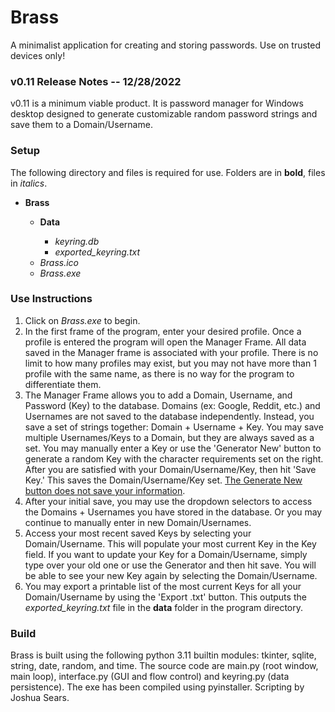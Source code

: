 <head>
    <h1>Brass</h1>
    <p>A minimalist application for creating and storing passwords. Use on trusted devices only!</p>
</head>
<body>
    <h3>v0.11 Release Notes -- 12/28/2022</h3>
    <p>v0.11 is a minimum viable product. It is password manager for Windows desktop designed to generate customizable random password strings and save them to a Domain/Username.</p>
    <h3>Setup</h3>
    <p>The following directory and files is required for use. Folders are in <b>bold</b>, files in <i>italics</i>.</p>
    <ul>
        <li><b>Brass</b></li>
        <ul>
            <li><b>Data</b></li>
                <ul>
                    <li><i>keyring.db</i></li>
                    <li><i>exported_keyring.txt</i></li>
                </ul>
            <li><i>Brass.ico</i></li>
            <li><i>Brass.exe</i></li>
        </ul>
    </ul>
    <h3>Use Instructions</h3>
    <ol>
        <li>Click on <i>Brass.exe</i> to begin.</li>
        <li>In the first frame of the program, enter your desired profile. Once a profile is entered the program will open the Manager Frame. All data saved in the Manager frame is associated with your profile. There is no limit to how many profiles may exist, but you may not have more than 1 profile with the same name, as there is no way for the program to differentiate them.</li>
        <li>The Manager Frame allows you to add a Domain, Username, and Password (Key) to the database. Domains (ex: Google, Reddit, etc.) and Usernames are not saved to the database independently. Instead, you save a set of strings together: Domain + Username + Key. You may save multiple Usernames/Keys to a Domain, but they are always saved as a set. You may manually enter a Key or use the 'Generator New' button to generate a random Key with the character requirements set on the right. After you are satisfied with your Domain/Username/Key, then hit 'Save Key.' This saves the Domain/Username/Key set. <u>The Generate New button does not save your information</u>.</li>
        <li>After your initial save, you may use the dropdown selectors to access the Domains + Usernames you have stored in the database. Or you may continue to manually enter in new Domain/Usernames.</li>
        <li>Access your most recent saved Keys by selecting your Domain/Username. This will populate your most current Key in the Key field. If you want to update your Key for a Domain/Username, simply type over your old one or use the Generator and then hit save. You will be able to see your new Key again by selecting the Domain/Username.</li>
        <li>You may export a printable list of the most current Keys for all your Domain/Username by using the 'Export .txt' button. This outputs the <i>exported_keyring.txt</i> file in the <b>data</b> folder in the program directory.</li>
    </ol>
    <h3>Build</h3>
    <p>Brass is built using the following python 3.11 builtin modules: tkinter, sqlite, string, date, random, and time. The source code are main.py (root window, main loop), interface.py (GUI and flow control) and keyring.py (data persistence). The exe has been compiled using pyinstaller. Scripting by Joshua Sears.</p>
</body>
